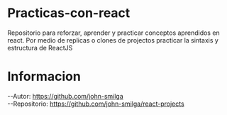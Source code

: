 # Practicas-con-react
Repositorio para reforzar, aprender y practicar conceptos aprendidos en react. Por medio de replicas o clones de projectos practicar la sintaxis y estructura de ReactJS

# Informacion <br/>
--Autor: https://github.com/john-smilga <br/>
--Repositorio: https://github.com/john-smilga/react-projects

